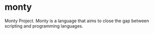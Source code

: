 # monty
Monty Project. Monty is a language that aims to close the gap between scripting and programming languages.
